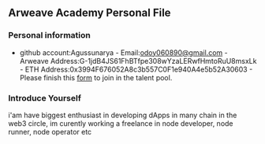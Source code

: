 ## Arweave Academy Personal File
### Personal information
- github account:Agussunarya - Email:odoy060890@gmail.com - Arweave Address:G-1jdB4JS61FhBTfpe308wYzaLERwfHmtoRuU8msxLk - ETH Address:0x3994F676052A8c3b557C0F1e940A4e5b52A30603 - Please 
finish this 
[form](https://docs.google.com/forms/d/e/1FAIpQLSfWA5fIIcBgmRppm3jNz5vmf9Mai_QMVil-2pO4r7YKn_Zhtw/viewform?usp=sf_link) 
to join in the talent pool.
### Introduce Yourself
 i'am have biggest enthusiast in developing dApps in many chain in the web3 circle, im curently working a freelance in node developer, node runner, node operator etc
